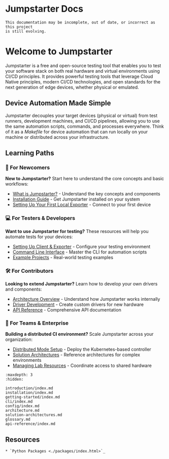 # Jumpstarter Docs

```{warning}
This documentation may be incomplete, out of date, or incorrect as this project 
is still evolving.
```

# Welcome to Jumpstarter

Jumpstarter is a free and open-source testing tool that enables you to test your software stack on both real hardware and virtual environments using CI/CD principles. It provides powerful testing tools that leverage Cloud Native principles, modern CI/CD technologies, and open standards for the next generation of edge devices, whether physical or emulated.

## Device Automation Made Simple

Jumpstarter decouples your target devices (physical or virtual) from test runners, development machines, and CI/CD pipelines, allowing you to use the same automation scripts, commands, and processes everywhere. Think of it as a *Makefile* for device automation that can run locally on your machine or distributed across your infrastructure.

## Learning Paths

### 🔰 For Newcomers
**New to Jumpstarter?** Start here to understand the core concepts and basic workflows:
- [What is Jumpstarter?](introduction/what-is-jumpstarter.md) - Understand the key concepts and components
- [Installation Guide](installation/index.md) - Get Jumpstarter installed on your system
- [Setting Up Your First Local Exporter](getting-started/setup-local-exporter.md) - Connect to your first device

### 💻 For Testers & Developers
**Want to use Jumpstarter for testing?** These resources will help you automate tests for your devices:
- [Setting Up Client & Exporter](getting-started/setup-exporter-client.md) - Configure your testing environment
- [Command Line Interface](cli/index.md) - Master the CLI for automation scripts
- [Example Projects](https://github.com/jumpstarter-dev/jumpstarter/tree/main/examples) - Real-world testing examples

### 🛠️ For Contributors
**Looking to extend Jumpstarter?** Learn how to develop your own drivers and components:
- [Architecture Overview](architecture.md) - Understand how Jumpstarter works internally
- [Driver Development](introduction/drivers.md) - Create custom drivers for new hardware
- [API Reference](api-reference/index.md) - Comprehensive API documentation

### 🏢 For Teams & Enterprise
**Building a distributed CI environment?** Scale Jumpstarter across your organization:
- [Distributed Mode Setup](installation/service/index.md) - Deploy the Kubernetes-based controller
- [Solution Architectures](solution-architectures.md) - Reference architectures for complex environments
- [Managing Lab Resources](introduction/service.md) - Coordinate access to shared hardware

```{toctree}
:maxdepth: 3
:hidden:

introduction/index.md
installation/index.md
getting-started/index.md
cli/index.md
config/index.md
architecture.md
solution-architectures.md
glossary.md
api-reference/index.md
```

## Resources

```{eval-rst}
* `Python Packages <./packages/index.html>`_
```
